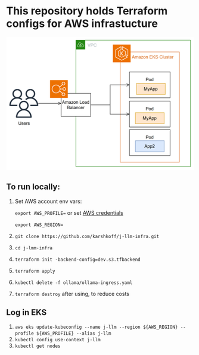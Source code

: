 # This repository holds Terraform configs for AWS infrastucture

![alt text](docs/image.png)

## To run locally:
1. Set AWS account env vars:

   `export AWS_PROFILE=` or set [AWS credentials](https://docs.aws.amazon.com/cli/v1/userguide/cli-configure-files.html)

   `export AWS_REGION=`

2. `git clone https://github.com/karshkoff/j-llm-infra.git`
3. `cd j-lmm-infra`
4. `terraform init -backend-config=dev.s3.tfbackend`
5. `terraform apply`
6. `kubectl delete -f ollama/ollama-ingress.yaml`
7. `terraform destroy` after using, to reduce costs


## Log in EKS
1. `aws eks update-kubeconfig --name j-llm --region ${AWS_REGION} --profile ${AWS_PROFILE} --alias j-llm`
2. `kubectl config use-context j-llm`
3. `kubectl get nodes`

